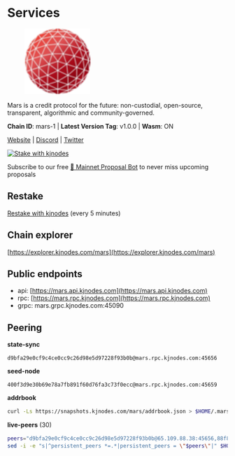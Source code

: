 # Services

<figure><img src="https://raw.githubusercontent.com/kj89/cosmos-images/main/logos/mars.png" width="150" alt=""><figcaption></figcaption></figure>

Mars is a credit protocol for the future: non-custodial,  open-source, transparent, algorithmic and community-governed.

**Chain ID**: mars-1 | **Latest Version Tag**: v1.0.0 | **Wasm**: ON

[Website](https://marsprotocol.io) | [Discord](https://discord.gg/marsprotocol) | [Twitter](https://twitter.com/mars_protocol)

[![Stake with kjnodes](https://i.ibb.co/cr44Q8j/button-stake-with-kjnodes.png)](https://restake.app/mars/marsvaloper1p9t4gr40rnpdwqacxgcqp7ffrfw908nu020g4n)

Subscribe to our free [🤖 Mainnet Proposal Bot](https://t.me/kjnodes_proposal_bot) to never miss upcoming proposals

## Restake

[Restake with kjnodes](https://restake.app/mars/marsvaloper1p9t4gr40rnpdwqacxgcqp7ffrfw908nu020g4n) (every 5 minutes)
## Chain explorer
[https://explorer.kjnodes.com/mars](https://explorer.kjnodes.com/mars)

## Public endpoints

* api: [https://mars.api.kjnodes.com](https://mars.api.kjnodes.com)
* rpc: [https://mars.rpc.kjnodes.com](https://mars.rpc.kjnodes.com)
* grpc: mars.grpc.kjnodes.com:45090

## Peering

**state-sync**

```text
d9bfa29e0cf9c4ce0cc9c26d98e5d97228f93b0b@mars.rpc.kjnodes.com:45656
```

**seed-node**

```text
400f3d9e30b69e78a7fb891f60d76fa3c73f0ecc@mars.rpc.kjnodes.com:45659
```

**addrbook**
```bash
curl -Ls https://snapshots.kjnodes.com/mars/addrbook.json > $HOME/.mars/config/addrbook.json
```

**live-peers** (30)
```bash
peers="d9bfa29e0cf9c4ce0cc9c26d98e5d97228f93b0b@65.109.88.38:45656,88f8e4d74b70e18d4f3515d34701704086aa77e1@38.146.3.134:18556,c46be592341987eae20ac681cb08d2abcc02ab9a@137.74.4.20:2000,ca5a76c51bbbc57f839e6ed08953d3926eaa6e5b@34.159.232.61:26656,b88814bddfccd85289d7201bfd6fc6c4b3342ab2@178.162.165.193:36095,d0dbb50a474888b8bed04bf8a23ac6b8bae443ee@5.79.79.80:18095,6bcae846a2dc02b86ef6a0950655e65522da4e56@65.109.106.169:26656,89757803f40da51678451735445ad40d5b15e059@169.155.44.75:26656,be7d56127ef887d095b2f55f09be5fee1969d922@146.59.52.48:18095,d2a2c21754be65ad4a4f1de1f6163f681a6e8af8@192.99.44.79:18556,436baf65a7e0e79c2c5453798ae72e71213ec502@18.216.221.25:26656,7bcc2e490b6aa2536d68de0881cba2ee7134840c@139.59.8.48:26130,969af6a39a0f7e8a17b92d90888360ad92248626@65.108.132.107:2000,be494851610016cff8853796a99c3ad46d8d1b5b@65.108.76.242:36095,73be725377cc966d8da48f751085de4d1581b391@185.242.112.32:27651,7583038c5f21ef6ddb60692469cfd80c97dd585d@88.218.224.126:26656,84f821d36d45cc0cdaa4ff05297e888bb0d9de8f@85.237.193.111:26656,c3763808d3ed05c475b8a31cdd97fc522c088f4f@162.55.245.149:12020,c0e6bf4193accabc14171ce163e704dcec5ea5df@51.91.215.170:36095,59bb909c57664fafe88bf1b6924769c15a769ba4@65.108.125.236:3000,ebc272824924ea1a27ea3183dd0b9ba713494f83@185.16.39.158:27056,8c979d3c9677341fbac2f3b7aadb7a91d85cbbee@148.113.8.63:18556,918041a30cfbf00e3bcff76faaceb3ccc3fe5032@162.19.89.8:18556,5bc312415704f3d57bc2a1856c736668737dfb5e@164.92.192.38:26656,becb82a1fbd1b539a413f19967b5148a43bc4515@159.223.55.135:26656,62246c0c33a1a5a9f0fb4b40ab45db39cab5c44f@165.22.199.234:26130,32af09a8b5723864cb30b0e69dc2b0e2e5cd63d0@193.26.159.34:26656,e1b058e5cfa2b836ddaa496b10911da62dcf182e@65.21.136.170:55656,d10e5704f3c8e9dd6ef42445e4b88bb57d0a8289@65.108.8.247:18556,e61f11c5b03400d3a99c066f951ed0888a2b64af@65.108.238.103:18556"
sed -i -e "s|^persistent_peers *=.*|persistent_peers = \"$peers\"|" $HOME/.mars/config/config.toml
```
